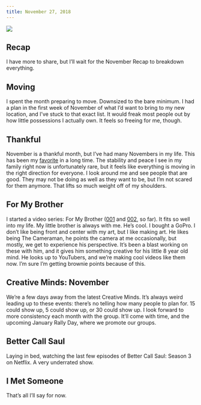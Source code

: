 ```yaml
---
title: November 27, 2018
---
```


![][image-1]

## Recap

I have more to share, but I’ll wait for the November Recap to breakdown everything.

## Moving

I spent the month preparing to move. Downsized to the bare minimum. I had a plan in the first week of November of what I’d want to bring to my new location, and I’ve stuck to that exact list. It would freak most people out by how little possessions I actually own. It feels so freeing for me, though.

## Thankful

November is a thankful month, but I’ve had many Novembers in my life. This has been my [favorite][1] in a long time. The stability and peace I see in my family right now is unfortunately rare, but it feels like everything is moving in the right direction for everyone. I look around me and see people that are good. They may not be doing as well as they want to be, but I’m not scared for them anymore. That lifts so much weight off of my shoulders.

## For My Brother

I started a video series: For My Brother ([001][2] and [002][3], so far). It fits so well into my life. My little brother is always with me. He’s cool. I bought a GoPro. I don’t like being front and center with my art, but I like making art. He likes being The Cameraman, he points the camera at me occasionally, but mostly, we get to experience his perspective. It’s been a blast working on these with him, and it gives him something creative for his little 8 year old mind. He looks up to YouTubers, and we’re making cool videos like them now. I’m sure I’m getting brownie points because of this.

## Creative Minds: November

We’re a few days away from the latest Creative Minds. It’s always weird leading up to these events: there’s no telling how many people to plan for. 15 could show up, 5 could show up, or 30 could show up. I look forward to more consistency each month with the group. It’ll come with time, and the upcoming January Rally Day, where we promote our groups.

## Better Call Saul

Laying in bed, watching the last few episodes of Better Call Saul: Season 3 on Netflix. A very underrated show.

## I Met Someone

That’s all I’ll say for now.

[1]:	https://nashp.com/thanksgiving-2018
[2]:	https://nashp.com/for-my-brother-001-farewell-to-thibodaux-apartment
[3]:	https://nashp.com/for-my-brother-002-sundays-at-cross-church

[image-1]:	https://i.imgur.com/PZZ7vyd.jpg